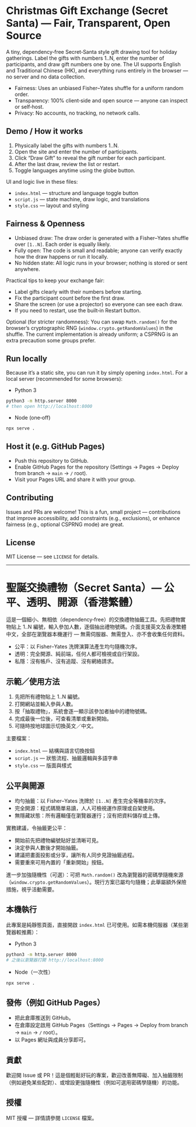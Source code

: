 # Christmas Gift Exchange (Secret Santa) — Fair, Transparent, Open Source

A tiny, dependency‑free Secret‑Santa style gift drawing tool for holiday gatherings. Label the gifts with numbers 1..N, enter the number of participants, and draw gift numbers one by one. The UI supports English and Traditional Chinese (HK), and everything runs entirely in the browser — no server and no data collection.

- Fairness: Uses an unbiased Fisher–Yates shuffle for a uniform random order.
- Transparency: 100% client‑side and open source — anyone can inspect or self‑host.
- Privacy: No accounts, no tracking, no network calls.


## Demo / How it works
1. Physically label the gifts with numbers 1..N.
2. Open the site and enter the number of participants.
3. Click “Draw Gift” to reveal the gift number for each participant.
4. After the last draw, review the list or restart.
5. Toggle languages anytime using the globe button.

UI and logic live in these files:
- `index.html` — structure and language toggle button
- `script.js` — state machine, draw logic, and translations
- `style.css` — layout and styling


## Fairness & Openness
- Unbiased draw: The draw order is generated with a Fisher–Yates shuffle over `[1..N]`. Each order is equally likely.
- Fully open: The code is small and readable; anyone can verify exactly how the draw happens or run it locally.
- No hidden state: All logic runs in your browser; nothing is stored or sent anywhere.

Practical tips to keep your exchange fair:
- Label gifts clearly with their numbers before starting.
- Fix the participant count before the first draw.
- Share the screen (or use a projector) so everyone can see each draw.
- If you need to restart, use the built‑in Restart button.

Optional (for stricter randomness): You can swap `Math.random()` for the browser’s cryptographic RNG (`window.crypto.getRandomValues`) in the shuffle. The current implementation is already uniform; a CSPRNG is an extra precaution some groups prefer.


## Run locally
Because it’s a static site, you can run it by simply opening `index.html`. For a local server (recommended for some browsers):

- Python 3
```bash
python3 -m http.server 8000
# then open http://localhost:8000
```

- Node (one‑off)
```bash
npx serve .
```


## Host it (e.g. GitHub Pages)
- Push this repository to GitHub.
- Enable GitHub Pages for the repository (Settings → Pages → Deploy from branch → `main` → `/` root).
- Visit your Pages URL and share it with your group.


## Contributing
Issues and PRs are welcome! This is a fun, small project — contributions that improve accessibility, add constraints (e.g., exclusions), or enhance fairness (e.g., optional CSPRNG mode) are great.


## License
MIT License — see `LICENSE` for details.


---

# 聖誕交換禮物（Secret Santa）— 公平、透明、開源（香港繁體）

這是一個細小、無相依（dependency‑free）的交換禮物抽籤工具。先把禮物實物貼上 1..N 編號，輸入參加人數，逐個抽出禮物號碼。介面支援英文及香港繁體中文，全部在瀏覽器本機運行 — 無需伺服器、無需登入、亦不會收集任何資料。

- 公平：以 Fisher–Yates 洗牌演算法產生均勻隨機次序。
- 透明：完全開源、純前端，任何人都可檢視或自行架設。
- 私隱：沒有帳戶、沒有追蹤、沒有網絡請求。


## 示範／使用方法
1. 先把所有禮物貼上 1..N 編號。
2. 打開網站並輸入參與人數。
3. 按「抽取禮物」，系統會逐一顯示該參加者抽中的禮物號碼。
4. 完成最後一位後，可查看清單或重新開始。
5. 可隨時按地球圖示切換英文／中文。

主要檔案：
- `index.html` — 結構與語言切換按鈕
- `script.js` — 狀態流程、抽籤邏輯與多語字串
- `style.css` — 版面與樣式


## 公平與開源
- 均勻抽籤：以 Fisher–Yates 洗牌於 `[1..N]` 產生完全等機率的次序。
- 完全開源：程式碼簡單易讀，人人可檢視運作原理或自架使用。
- 無隱藏狀態：所有邏輯僅在瀏覽器運行；沒有把資料儲存或上傳。

實務建議，令抽籤更公平：
- 開始前先把禮物編號貼好並清晰可見。
- 決定參與人數後才開始抽籤。
- 建議把畫面投影或分享，讓所有人同步見證抽籤過程。
- 需要重來可用內置的「重新開始」按鈕。

進一步加強隨機性（可選）：可把 `Math.random()` 改為瀏覽器的密碼學隨機來源（`window.crypto.getRandomValues`）。現行方案已屬均勻隨機；此舉屬額外保險措施，視乎活動需要。


## 本機執行
此專案是純靜態頁面，直接開啟 `index.html` 已可使用。如需本機伺服器（某些瀏覽器較推薦）：

- Python 3
```bash
python3 -m http.server 8000
# 之後以瀏覽器打開 http://localhost:8000
```

- Node（一次性）
```bash
npx serve .
```


## 發佈（例如 GitHub Pages）
- 把此倉庫推送到 GitHub。
- 在倉庫設定啟用 GitHub Pages（Settings → Pages → Deploy from branch → `main` → `/` root）。
- 以 Pages 網址與成員分享即可。


## 貢獻
歡迎開 Issue 或 PR！這是個輕鬆好玩的專案，歡迎改善無障礙、加入抽籤限制（例如避免某些配對）、或增設更強隨機性（例如可選用密碼學隨機）的功能。


## 授權
MIT 授權 — 詳情請參閱 `LICENSE` 檔案。
